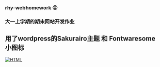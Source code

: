 ### rhy-webhomework 😝
### 大一上学期的期末网站开发作业
## 用了wordpress的Sakurairo主题 和 Fontwaresome小图标
[![HTML](https://img.shields.io/badge/Html-Homework-green)](#)
